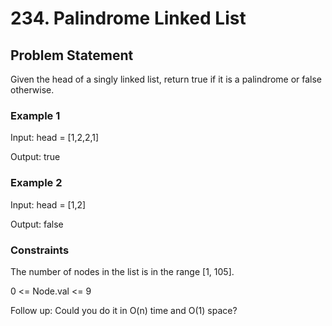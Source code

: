 # 234. Palindrome Linked List

## Problem Statement

Given the head of a singly linked list, return true if it is a palindrome or false otherwise.

### Example 1

[](./Example-1.jpg)

Input: head = [1,2,2,1]

Output: true

### Example 2

[](./Example-2.jpg)

Input: head = [1,2]

Output: false

### Constraints

The number of nodes in the list is in the range [1, 105].

0 <= Node.val <= 9

Follow up: Could you do it in O(n) time and O(1) space?
